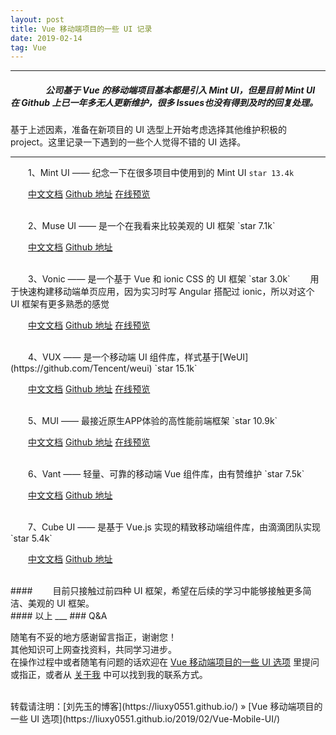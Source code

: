 ```yaml
---
layout: post
title: Vue 移动端项目的一些 UI 记录
date: 2019-02-14
tag: Vue
---
```


___
##### 　　　　公司基于 Vue 的移动端项目基本都是引入 Mint UI，但是目前 Mint UI 在 Github 上已一年多无人更新维护，很多 Issues也没有得到及时的回复处理。
基于上述因素，准备在新项目的 UI 选型上开始考虑选择其他维护积极的 project。这里记录一下遇到的一些个人觉得不错的 UI 选择。

___

　　1、Mint UI —— 纪念一下在很多项目中使用到的 Mint UI `star 13.4k`

　　[中文文档](https://mint-ui.github.io/docs/#/zh-cn2) [Github 地址](https://github.com/ElemeFE/mint-ui/tree/master/example/pages)
[在线预览](http://elemefe.github.io/mint-ui/#/)


   <br>
　　2、Muse UI —— 是一个在我看来比较美观的 UI 框架 `star 7.1k`

　　[中文文档](https://muse-ui.org/#/zh-CN/installation) [Github 地址](https://github.com/museui/muse-ui)


   <br>
　　3、Vonic —— 是一个基于 Vue 和 ionic CSS 的 UI 框架 `star 3.0k`  
　　用于快速构建移动端单页应用，因为实习时写 Angular 搭配过 ionic，所以对这个 UI 框架有更多熟悉的感觉

　　[中文文档](https://wangdahoo.github.io/vonic-documents/#/) [Github 地址](https://github.com/wangdahoo/vonic)
[在线预览](https://wangdahoo.github.io/vonic/docs/#/home)


   <br>
　　4、VUX —— 是一个移动端 UI 组件库，样式基于[WeUI](https://github.com/Tencent/weui) `star 15.1k`

　　[中文文档](https://vux.li/#/?id=%E7%AE%80%E4%BB%8B) [Github 地址](https://github.com/airyland/vux)
[在线预览](https://vux.li/demos/v2/?x-page=v2-doc-home#/)


   <br>
　　5、MUI —— 最接近原生APP体验的高性能前端框架 `star 10.9k`

　　[中文文档](http://dev.dcloud.net.cn/mui/) [Github 地址](https://github.com/dcloudio/mui/)
[在线预览](http://www.dcloud.io/hellomui/)


   <br>
　　6、Vant —— 轻量、可靠的移动端 Vue 组件库，由有赞维护 `star 7.5k`

　　[中文文档](https://youzan.github.io/vant/#/zh-CN/intro) [Github 地址](https://github.com/youzan/vant)


   <br>
　　7、Cube UI —— 是基于 Vue.js 实现的精致移动端组件库，由滴滴团队实现 `star 5.4k`

　　[中文文档](https://didi.github.io/cube-ui/#/zh-CN/docs/introduction) [Github 地址](https://github.com/didi/cube-ui)


<br>
#### 　　目前只接触过前四种 UI 框架，希望在后续的学习中能够接触更多简洁、美观的 UI 框架。


<br>
#### 以上
___
### Q&A

随笔有不妥的地方感谢留言指正，谢谢您！  
其他知识可上网查找资料，共同学习进步。  
在操作过程中或者随笔有问题的话欢迎在 [Vue 移动端项目的一些 UI 选项](https://liuxy0551.github.io/2019/02/Vue-Mobile-UI/) 里提问或指正，或者从 [关于我](https://liuxy0551.github.io/about/) 中可以找到我的联系方式。


<br>
转载请注明：[刘先玉的博客](https://liuxy0551.github.io/) » [Vue 移动端项目的一些 UI 选项](https://liuxy0551.github.io/2019/02/Vue-Mobile-UI/)
